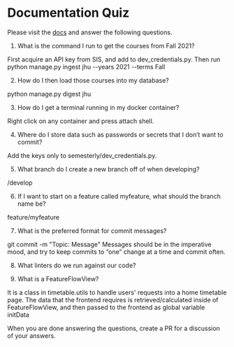 # Documentation Quiz

Please visit the [docs](https://semesterly-v2.readthedocs.io/en/latest/index.html) and
answer the following questions.

1. What is the command I run to get the courses from Fall 2021?

First acquire an API key from SIS, and add to dev_credentials.py. Then run python manage.py ingest jhu --years 2021 --terms Fall

2. How do I then load those courses into my database?

python manage.py digest jhu

3. How do I get a terminal running in my docker container?

Right click on any container and press attach shell.


4. Where do I store data such as passwords or secrets that I don’t want to commit?

Add the keys only to semesterly/dev_credentials.py.


5. What branch do I create a new branch off of when developing?

/develop

6. If I want to start on a feature called myfeature, what should the branch name be?

feature/myfeature

7. What is the preferred format for commit messages?

git commit -m "Topic: Message"
Messages should be in the imperative mood,
and try to keep commits to “one” change at a time and commit often.

8. What linters do we run against our code?



9. What is a FeatureFlowView?

It is a class in timetable.utils to handle users' requests into a home timetable page. The data that the frontend requires is retrieved/calculated inside of FeatureFlowView, and then passed to the frontend as global variable initData

When you are done answering the questions, create a PR for a discussion of your answers.
